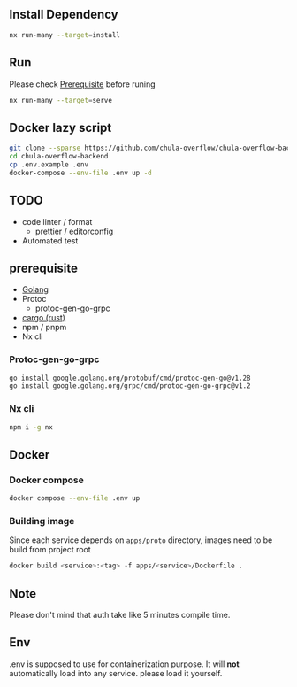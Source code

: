 ## Install Dependency
```sh
nx run-many --target=install
```

## Run
Please check [Prerequisite](#prerequisite) before runing
```sh
nx run-many --target=serve
```

## Docker lazy script
```sh
git clone --sparse https://github.com/chula-overflow/chula-overflow-backend
cd chula-overflow-backend
cp .env.example .env
docker-compose --env-file .env up -d
```

## TODO
- code linter / format
  - prettier / editorconfig
- Automated test

## prerequisite
- [Golang](https://go.dev/doc/install)
- Protoc
  - protoc-gen-go-grpc
- [cargo (rust)](https://rustup.rs/)
- npm / pnpm
- Nx cli

### Protoc-gen-go-grpc
```sh
go install google.golang.org/protobuf/cmd/protoc-gen-go@v1.28
go install google.golang.org/grpc/cmd/protoc-gen-go-grpc@v1.2
```

### Nx cli
```sh
npm i -g nx
```

## Docker
### Docker compose
```sh
docker compose --env-file .env up
```
### Building image
Since each service depends on `apps/proto` directory, images need to be build from project root
```sh
docker build <service>:<tag> -f apps/<service>/Dockerfile .
```

## Note
Please don't mind that auth take like 5 minutes compile time.

## Env
.env is supposed to use for containerization purpose. It will **not** automatically load into any service. please load it yourself.
